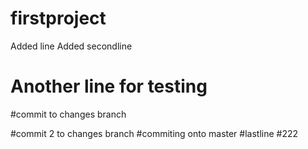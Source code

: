 # firstproject
Added line
Added secondline
# Another line for testing
#commit to changes branch

#commit 2 to changes branch
#commiting onto master
#lastline
#222